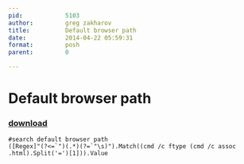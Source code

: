 ```yaml
---
pid:            5103
author:         greg zakharov
title:          Default browser path
date:           2014-04-22 05:59:31
format:         posh
parent:         0

---
```


# Default browser path

### [download](Scripts\5103.ps1)



```posh
#search default browser path
([Regex]"(?<=`")(.*)(?=`"\s)").Match((cmd /c ftype (cmd /c assoc .html).Split('=')[1])).Value
```
